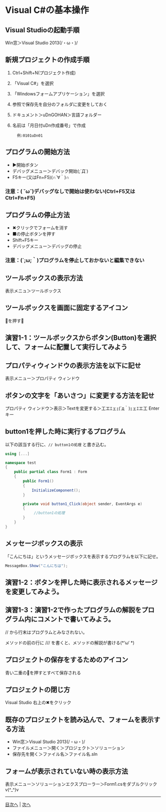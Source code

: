 # Visual C#の基本操作
## Visual Studioの起動手順
Win窓＞Visual Studio 2013(/・ω・)/


## 新規プロジェクトの作成手順
1.	 Ctrl+Shift+N(プロジェクト作成)
2.	 「Visual C#」を選択
3.	 「Windowsフォームアプリケーション」を選択
4.	 参照で保存先を自分のフォルダに変更をしておく
5.	 ドキュメント＞uDnGOHAN＞言語フォルダー
6.	 名前は「月日付uDn作成番号」で作成

           例:0101uDn01

## プログラムの開始方法
- ▶開始ボタン
- デバッグメニュー＞デバック開始(;´Д`)
- F5キー(又はFn+F5)(∩´∀｀)∩

### 注意：( ˘ω˘)デバッグなしで開始は使わない(Ctrl+F5又はCtrl+Fn+F5)

## プログラムの停止方法
- ✖クリックでフォームを消す
- ■の停止ボタンを押す
- Shift+F5キー
- デバッグメニュー＞デバッグの停止

### 注意：(´;ω;｀)プログラムを停止しておかないと編集できない

## ツールボックスの表示方法
表示メニュ＞ツールボックス


## ツールボックスを画面に固定するアイコン
📌を押す📍


## 演習1-1：ツールボックスからボタン(Button)を選択して、フォームに配置して実行してみよう



## プロパティウィンドウの表示方法を以下に記せ
表示メニュー＞プロパティ ウィンドウ


## ボタンの文字を「あいさつ」に変更する方法を記せ
プロパティ ウィンドウ＞表示＞Textを変更する＞工エｴェｪ(´д｀)ｪェｴエ工 Enterキー


## button1を押した時に実行するプログラム
以下の該当する行に、`// button1の処理` と書き込む。

```cs
using [...]

namespace test
{
    public partial class Form1 : Form
    {
        public Form1()
        {
            InitializeComponent();
        }

        private void button1_Click(object sender, EventArgs e)
        {
             //button1の処理
        }
    }
}
```

## メッセージボックスの表示
「こんにちは」というメッセージボックスを表示するプログラムを以下に記せ。

```cs
MessageBox.Show("こんにちは");
```

## 演習1-2：ボタンを押した時に表示されるメッセージを変更してみよう。



## 演習1-3：演習1-2で作ったプログラムの解説をプログラム内にコメントで書いてみよう。

// から行末はプログラムとみなされない。

メソッドの前の行に /// を書くと、メソッドの解説が書ける(*‘ω‘ *)

## プロジェクトの保存をするためのアイコン

青い二重の🔳を押すとすべて保存される

## プロジェクトの閉じ方

Visual Studio 右上の✖をクリック

## 既存のプロジェクトを読み込んで、フォームを表示する方法
- Win窓＞Visual Studio 2013(/・ω・)/
- ファイルメニュー＞開く＞プロジェクト＞ソリューション
- 保存先を開く＞ファイル名＞ファイル名.sln

## フォームが表示されていない時の表示方法
表示メニュー＞ソリューションエクスプローラー＞Form1.csをダブルクリックv(^_^)v


---

[目次へ](README.md#%E7%9B%AE%E6%AC%A1) | [次へ](README.md#%E3%83%97%E3%83%AD%E3%82%B0%E3%83%A9%E3%83%9F%E3%83%B3%E3%82%B0%E3%81%AE%E8%82%9D)

